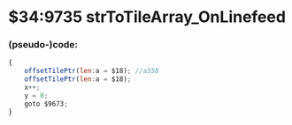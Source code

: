 ﻿
# $34:9735 strToTileArray_OnLinefeed



### (pseudo-)code:
```js
{
	offsetTilePtr(len:a = $18);	//a558
	offsetTilePtr(len:a = $18);
	x++;
	y = 0;
	goto $9673;
}
```



